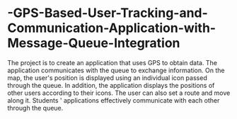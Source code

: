 # -GPS-Based-User-Tracking-and-Communication-Application-with-Message-Queue-Integration
The project is to create an application that uses GPS to obtain data. The application communicates with the queue to exchange information. On the map, the user's position is displayed using an individual icon passed through the queue. In addition, the application displays the positions of other users according to their icons. The user can also set a route and move along it. Students ' applications effectively communicate with each other through the queue.
